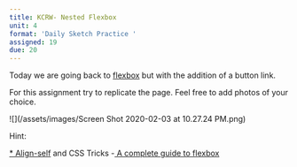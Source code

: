 ```yaml
---
title: KCRW- Nested Flexbox
unit: 4
format: 'Daily Sketch Practice '
assigned: 19
due: 20
---
```

Today we are going back to [](https://developer.mozilla.org/en-US/docs/Learn/CSS/CSS_layout/Flexbox)[flexbox](https://developer.mozilla.org/en-US/docs/Learn/CSS/CSS_layout/Flexbox) but with the addition of a button link.  

For this assignment try to replicate the page. Feel free to add photos of your choice. 

![](/assets/images/Screen Shot 2020-02-03 at 10.27.24 PM.png)

Hint:

[\* Align-self](https://developer.mozilla.org/en-US/docs/Web/CSS/align-self) and CSS Tricks -[ A complete guide to flexbox](https://css-tricks.com/snippets/css/a-guide-to-flexbox/)
